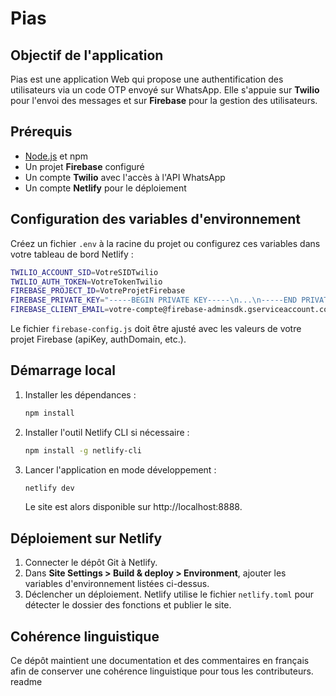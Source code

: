 # Pias

## Objectif de l'application
Pias est une application Web qui propose une authentification des utilisateurs via un code OTP envoyé sur WhatsApp. Elle s'appuie sur **Twilio** pour l'envoi des messages et sur **Firebase** pour la gestion des utilisateurs.

## Prérequis
- [Node.js](https://nodejs.org/) et npm
- Un projet **Firebase** configuré
- Un compte **Twilio** avec l'accès à l'API WhatsApp
- Un compte **Netlify** pour le déploiement

## Configuration des variables d'environnement
Créez un fichier `.env` à la racine du projet ou configurez ces variables dans votre tableau de bord Netlify :

```bash
TWILIO_ACCOUNT_SID=VotreSIDTwilio
TWILIO_AUTH_TOKEN=VotreTokenTwilio
FIREBASE_PROJECT_ID=VotreProjetFirebase
FIREBASE_PRIVATE_KEY="-----BEGIN PRIVATE KEY-----\n...\n-----END PRIVATE KEY-----\n"
FIREBASE_CLIENT_EMAIL=votre-compte@firebase-adminsdk.gserviceaccount.com
```

Le fichier `firebase-config.js` doit être ajusté avec les valeurs de votre projet Firebase (apiKey, authDomain, etc.).

## Démarrage local
1. Installer les dépendances :
   ```bash
   npm install
   ```
2. Installer l'outil Netlify CLI si nécessaire :
   ```bash
   npm install -g netlify-cli
   ```
3. Lancer l'application en mode développement :
   ```bash
   netlify dev
   ```
   Le site est alors disponible sur http://localhost:8888.

## Déploiement sur Netlify
1. Connecter le dépôt Git à Netlify.
2. Dans **Site Settings > Build & deploy > Environment**, ajouter les variables d'environnement listées ci-dessus.
3. Déclencher un déploiement. Netlify utilise le fichier `netlify.toml` pour détecter le dossier des fonctions et publier le site.

## Cohérence linguistique
Ce dépôt maintient une documentation et des commentaires en français afin de conserver une cohérence linguistique pour tous les contributeurs.
readme
